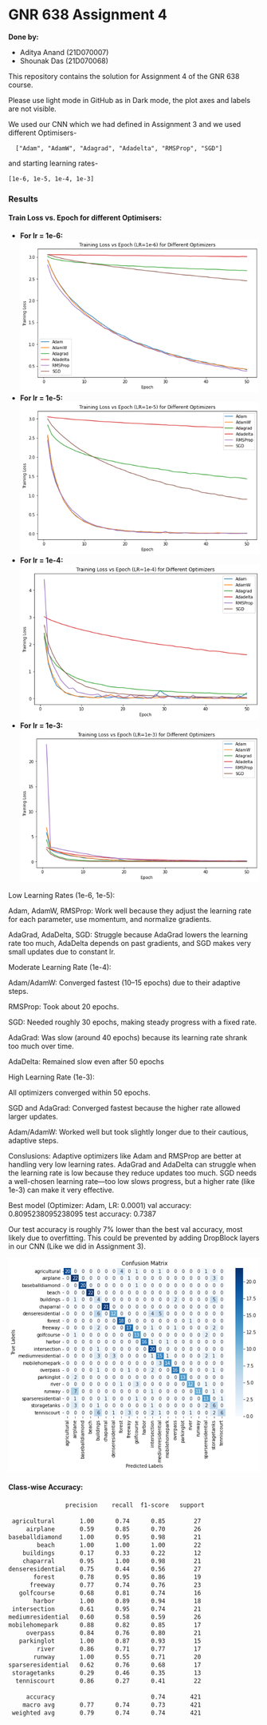 # GNR 638 Assignment 4

**Done by:**

- Aditya Anand (21D070007)
- Shounak Das (21D070068)


This repository contains the solution for Assignment 4 of the GNR 638 course.

Please use light mode in GitHub as in Dark mode, the plot axes and labels are not visible.


We used our CNN which we had defined in Assignment 3 and we used different Optimisers-
```
  ["Adam", "AdamW", "Adagrad", "Adadelta", "RMSProp", "SGD"]
  ```
and starting learning rates-
  ```
  [1e-6, 1e-5, 1e-4, 1e-3]
  ```

### Results

#### Train Loss vs. Epoch for different Optimisers:

- **For lr = 1e-6:**  
  ![rellr6u](lr6.png)  
- **For lr = 1e-5:**  
  ![lr5](lr5.png)  
- **For lr = 1e-4:**  
  ![lr4](lr4.png)  
- **For lr = 1e-3:**  
  ![lr3](lr3.png)  


Low Learning Rates (1e-6, 1e-5):

  Adam, AdamW, RMSProp: Work well because they adjust the learning rate for each parameter, use momentum, and normalize gradients.
  
  AdaGrad, AdaDelta, SGD: Struggle because AdaGrad lowers the learning rate too much, AdaDelta depends on past gradients, and SGD makes very small updates due to constant lr.
  
Moderate Learning Rate (1e-4):

  Adam/AdamW: Converged fastest (10–15 epochs) due to their adaptive steps.
  
  RMSProp: Took about 20 epochs.
  
  SGD: Needed roughly 30 epochs, making steady progress with a fixed rate.
  
  AdaGrad: Was slow (around 40 epochs) because its learning rate shrank too much over time.
  
  AdaDelta: Remained slow even after 50 epochs
  
High Learning Rate (1e-3):

  All optimizers converged within 50 epochs.
  
  SGD and AdaGrad: Converged fastest because the higher rate allowed larger updates.
  
  Adam/AdamW: Worked well but took slightly longer due to their cautious, adaptive steps.

Conslusions:
  Adaptive optimizers like Adam and RMSProp are better at handling very low learning rates.
  AdaGrad and AdaDelta can struggle when the learning rate is low because they reduce updates too much.
  SGD needs a well-chosen learning rate—too low slows progress, but a higher rate (like 1e-3) can make it very effective.

Best model (Optimizer: Adam, LR: 0.0001) val accuracy: 0.8095238095238095 test accuracy: 0.7387

Our test accuracy is roughly 7% lower than the best val accuracy, most likely due to overfitting. This could be prevented by adding DropBlock layers in our CNN (Like we did in Assignment 3).

![Confusion Matrix](confusion_matrix.png)



#### Class-wise Accuracy:
                    precision    recall  f1-score   support

     agricultural       1.00      0.74      0.85        27
         airplane       0.59      0.85      0.70        26
    baseballdiamond     1.00      0.95      0.98        21
            beach       1.00      1.00      1.00        22
        buildings       0.17      0.33      0.22        12
        chaparral       0.95      1.00      0.98        21
    denseresidential    0.75      0.44      0.56        27
           forest       0.78      0.95      0.86        19
          freeway       0.77      0.74      0.76        23
       golfcourse       0.68      0.81      0.74        16
           harbor       1.00      0.89      0.94        18
     intersection       0.61      0.95      0.74        21
    mediumresidential   0.60      0.58      0.59        26
    mobilehomepark      0.88      0.82      0.85        17
         overpass       0.84      0.76      0.80        21
       parkinglot       1.00      0.87      0.93        15
            river       0.86      0.71      0.77        17
           runway       1.00      0.55      0.71        20
    sparseresidential   0.62      0.76      0.68        17
     storagetanks       0.29      0.46      0.35        13
      tenniscourt       0.86      0.27      0.41        22

         accuracy                           0.74       421
        macro avg       0.77      0.74      0.73       421
     weighted avg       0.79      0.74      0.74       421
